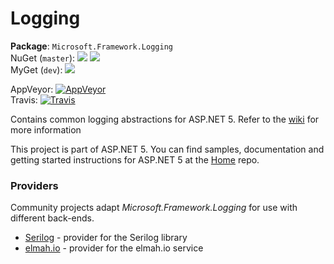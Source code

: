 Logging
=======

**Package**: `Microsoft.Framework.Logging`  
NuGet (`master`): [![](http://img.shields.io/nuget/v/Microsoft.Framework.Logging.svg?style=flat-square)](http://www.nuget.org/packages/Microsoft.Framework.Logging) [![](http://img.shields.io/nuget/dt/Microsoft.Framework.Logging.svg?style=flat-square)](http://www.nuget.org/packages/Microsoft.Framework.Logging)  
MyGet (`dev`): [![](http://img.shields.io/myget/aspnetvnext/v/Microsoft.Framework.Logging.svg?style=flat-square)](https://www.myget.org/gallery/aspnetvnext)  

AppVeyor: [![AppVeyor](https://ci.appveyor.com/api/projects/status/i0hdtuq4m6pwfp2s/branch/dev?svg=true)](https://ci.appveyor.com/project/aspnetci/Logging/branch/dev)  
Travis:   [![Travis](https://travis-ci.org/aspnet/Logging.svg?branch=dev)](https://travis-ci.org/aspnet/Logging)

Contains common logging abstractions for ASP.NET 5. Refer to the [wiki](https://github.com/aspnet/Logging/wiki) for more information

This project is part of ASP.NET 5. You can find samples, documentation and getting started instructions for ASP.NET 5 at the [Home](https://github.com/aspnet/home) repo.

### Providers

Community projects adapt _Microsoft.Framework.Logging_ for use with different back-ends.

 * [Serilog](https://github.com/serilog/serilog-framework-logging) - provider for the Serilog library
 * [elmah.io](https://github.com/elmahio/Elmah.Io.Framework.Logging) - provider for the elmah.io service
 